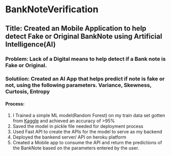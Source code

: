 # BankNoteVerification
## Title: Created an Mobile Application to help detect Fake or Original BankNote using Artificial Intelligence(AI)

### Problem: Lack of a Digital means to help detect if a Bank note is Fake or Original.

### Solutiion: Created an AI App that helps predict if note is fake or not, using the following parameters. Variance, Skewness, Curtosis, Entropy

#### Process: 
  1. I Trained a simple ML model(Random Forest) on my train data set gotten from [Kaggle](https://www.kaggle.com/ritesaluja/bank-note-authentication-uci-data) and achieved an accuracy of >95%
  2. Saved the model in pickle file needed for deployment process
  3. Used Fast API to create the APIs for the model to serve as my backend
  4. Deployed the bankend server/ API on heroku platform
  5. Created a Mobile app to consume the API and return the predictions of the BankNote based on the parameters entered by the user.
